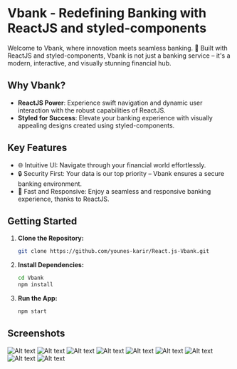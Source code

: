 # Vbank - Redefining Banking with ReactJS and styled-components

Welcome to Vbank, where innovation meets seamless banking. 🚀 Built with ReactJS and styled-components, Vbank is not just a banking service – it's a modern, interactive, and visually stunning financial hub.

## Why Vbank?

- **ReactJS Power**: Experience swift navigation and dynamic user interaction with the robust capabilities of ReactJS.
- **Styled for Success**: Elevate your banking experience with visually appealing designs created using styled-components.

## Key Features

- 🌐 Intuitive UI: Navigate through your financial world effortlessly.
- 🔒 Security First: Your data is our top priority – Vbank ensures a secure banking environment.
- 🚀 Fast and Responsive: Enjoy a seamless and responsive banking experience, thanks to ReactJS.

## Getting Started

1. **Clone the Repository:**
   ```bash
   git clone https://github.com/younes-karir/React.js-Vbank.git
   
2. **Install Dependencies:**
   ```bash
   cd Vbank
   npm install
   
3. **Run the App:**
   ```bash
   npm start

## Screenshots
![Alt text](screenshots/1.png)
![Alt text](screenshots/2.png)
![Alt text](screenshots/3.png)
![Alt text](screenshots/4.png)
![Alt text](screenshots/5.png)
![Alt text](screenshots/6.png)
![Alt text](screenshots/7.png)
![Alt text](screenshots/8.png)
![Alt text](screenshots/9.png)


